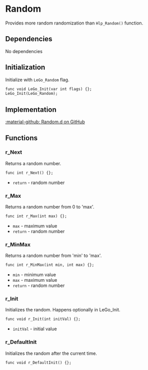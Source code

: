 # Random
Provides more random randomization than `Hlp_Random()` function.

## Dependencies
No dependencies

## Initialization
Initialize with `LeGo_Random` flag.
```dae
func void LeGo_Init(var int flags) {};
LeGo_Init(LeGo_Random);
```

## Implementation
[:material-github: Random.d on GitHub](https://github.com/Lehona/LeGo/blob/dev/Random.d)

## Functions

### r_Next
Returns a random number.
```dae
func int r_Next() {};
```

- `return` - random number

### r_Max
Returns a random number from 0 to 'max'.
```dae
func int r_Max(int max) {};
```

- `max` - maximum value
- `return` - random number

### r_MinMax
Returns a random number from 'min' to 'max'.
```dae
func int r_MinMax(int min, int max) {};
```

- `min` - minimum value
- `max` - maximum value
- `return` - random number

### r_Init
Initializes the random. Happens optionally in LeGo_Init.
```dae
func void r_Init(int initVal) {};
```
- `initVal` - initial value

### r_DefaultInit
Initializes the random after the current time.
```dae
func void r_DefaultInit() {};
```